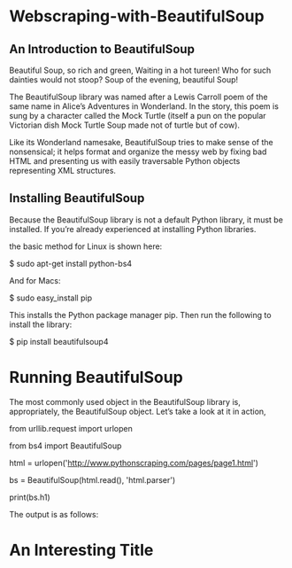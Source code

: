 # Webscraping-with-BeautifulSoup
## An Introduction to BeautifulSoup

Beautiful Soup, so rich and green,
Waiting in a hot tureen!
Who for such dainties would not stoop?
Soup of the evening, beautiful Soup!

The BeautifulSoup library was named after a Lewis Carroll poem of the same name in
Alice’s Adventures in Wonderland. In the story, this poem is sung by a character called
the Mock Turtle (itself a pun on the popular Victorian dish Mock Turtle Soup made
not of turtle but of cow).

Like its Wonderland namesake, BeautifulSoup tries to make sense of the nonsensical;
it helps format and organize the messy web by fixing bad HTML and presenting us
with easily traversable Python objects representing XML structures.

## Installing BeautifulSoup

Because the BeautifulSoup library is not a default Python library, it must be installed.
If you’re already experienced at installing Python libraries.

the basic method for Linux is shown here:

$ sudo apt-get install python-bs4

And for Macs:

$ sudo easy_install pip

This installs the Python package manager pip. Then run the following to install the
library:

$ pip install beautifulsoup4

# Running BeautifulSoup
The most commonly used object in the BeautifulSoup library is, appropriately, the
BeautifulSoup object. Let’s take a look at it in action, 

from urllib.request import urlopen

from bs4 import BeautifulSoup

html = urlopen('http://www.pythonscraping.com/pages/page1.html')

bs = BeautifulSoup(html.read(), 'html.parser')

print(bs.h1)

The output is as follows:

### <h1>An Interesting Title</h1>
